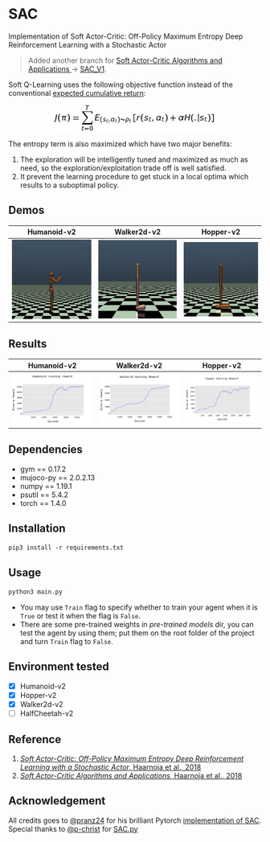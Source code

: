 # SAC
Implementation of Soft Actor-Critic: Off-Policy Maximum Entropy Deep Reinforcement Learning with a Stochastic Actor    
>Added another branch for [Soft Actor-Critic Algorithms and Applications ](https://arxiv.org/pdf/1812.05905.pdf) -> [SAC_V1](https://github.com/alirezakazemipour/SAC/tree/SAC_V1).   

Soft Q-Learning uses the following objective function instead of the conventional [expected cumulative return](http://www.cs.ox.ac.uk/people/varun.kanade/teaching/ML-HT2016/lectures/lec11.pdf):  
<p align="center">
<img src="Result/Soft_q_learning.jpg" border="0" alt="J( \pi ) =  \sum_{t=0}^T  E_{( s_{t},  a_{t})  \sim{  \rho _{t} }} [r(s_{t},  a_{t}) +  \alpha H(.|s_{t})]" width="322" height="53" />   
</p>  
The entropy term is also maximized which have two major benefits:

1. The exploration will be intelligently tuned and maximized as much as need, so the exploration/exploitation trade off is well satisfied.  
2. It prevent the learning procedure to get stuck in a local optima which results to a suboptimal policy.  



## Demos
Humanoid-v2| Walker2d-v2| Hopper-v2
:-----------------------:|:-----------------------:|:-----------------------:|
![](Result/Humanoid.gif)| ![](Result/Walker2d.gif)| ![](Result/Hopper.gif)

## Results
Humanoid-v2| Walker2d-v2| Hopper-v2
:-----------------------:|:-----------------------:|:-----------------------:|
![](Result/Humanoid.png)| ![](Result/Walker2d.png)| ![](Result/Hopper.png)

## Dependencies
- gym == 0.17.2  
- mujoco-py == 2.0.2.13  
- numpy == 1.19.1  
- psutil == 5.4.2  
- torch == 1.4.0  
## Installation
```shell
pip3 install -r requirements.txt
```
## Usage
```bash
python3 main.py
```
- You may use `Train` flag to specify whether to train your agent when it is `True` or test it when the flag is `False`.  
- There are some pre-trained weights in _pre-trained models_ dir, you can test the agent by using them; put them on the root folder of the project and turn `Train` flag to `False`.

## Environment tested
- [x] Humanoid-v2
- [x] Hopper-v2
- [x] Walker2d-v2 
- [ ] HalfCheetah-v2 

## Reference
1. [_Soft Actor-Critic: Off-Policy Maximum Entropy Deep Reinforcement Learning with a Stochastic Actor_, Haarnoja et al., 2018](https://arxiv.org/abs/1801.01290)
2. [_Soft Actor-Critic Algorithms and Applications_, Haarnoja et al., 2018](https://arxiv.org/abs/1812.05905)

## Acknowledgement
All credits goes to [@pranz24](https://github.com/pranz24) for his brilliant Pytorch [implementation of SAC](https://github.com/pranz24/pytorch-soft-actor-critic).  
Special thanks to [@p-christ](https://github.com/p-christ) for [SAC.py](https://github.com/p-christ/Deep-Reinforcement-Learning-Algorithms-with-PyTorch/blob/a8bd4f99f03b7d0a8e3dabd31fdc91490e506221/agents/actor_critic_agents/SAC.py)  

